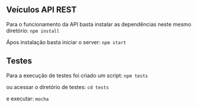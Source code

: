 ## Veículos API REST

Para o funcionamento da API basta instalar as dependências neste mesmo diretório:
```npm install```

Ápos instalação basta iniciar o server:
```npm start```

## Testes
Para a execução de testes foi criado um script:
```npm tests```

ou acessar o diretório de testes:
```cd tests```

e executar:
```mocha```
